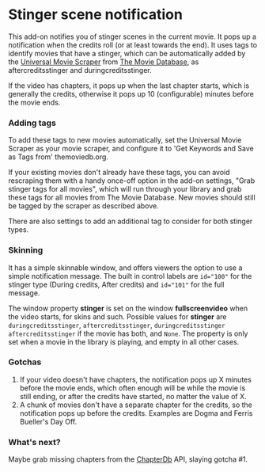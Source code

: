 # Stinger scene notification

This add-on notifies you of stinger scenes in the current movie. It pops up a notification when the credits roll (or at least towards the end). It uses tags to identify movies that have a stinger, which can be automatically added by the [Universal Movie Scraper](http://forum.kodi.tv/showthread.php?tid=129821) from [The Movie Database](https://www.themoviedb.org/), as aftercreditsstinger and duringcreditsstinger.

If the video has chapters, it pops up when the last chapter starts, which is generally the credits, otherwise it pops up 10 (configurable) minutes before the movie ends.

### Adding tags

To add these tags to new movies automatically, set the Universal Movie Scraper as your movie scraper, and configure it to 'Get Keywords and Save as Tags from' themoviedb.org.

If your existing movies don't already have these tags, you can avoid rescraping them with a handy once-off option in the add-on settings, "Grab stinger tags for all movies", which will run through your library and grab these tags for all movies from The Movie Database. New movies should still be tagged by the scraper as described above.

There are also settings to add an additional tag to consider for both stinger types.

### Skinning

It has a simple skinnable window, and offers viewers the option to use a simple notification message. The built in control labels are `id="100"` for the stinger type (During credits, After credits) and `id="101"` for the full message.

The window property **stinger** is set on the window **fullscreenvideo** when the video starts, for skins and such. Possible values for **stinger** are `duringcreditsstinger`, `aftercreditsstinger`, `duringcreditsstinger aftercreditsstinger` if the movie has both, and `None`. The property is only set when a movie in the library is playing, and empty in all other cases.

### Gotchas

1. If your video doesn't have chapters, the notification pops up X minutes before the movie ends, which often enough will be while the movie is still ending, or after the credits have started, no matter the value of X.  
2. A chunk of movies don't have a separate chapter for the credits, so the notification pops up before the credits. Examples are Dogma and Ferris Bueller's Day Off.

### What's next?

Maybe grab missing chapters from the [ChapterDb](http://www.chapterdb.org/) API, slaying gotcha #1.
